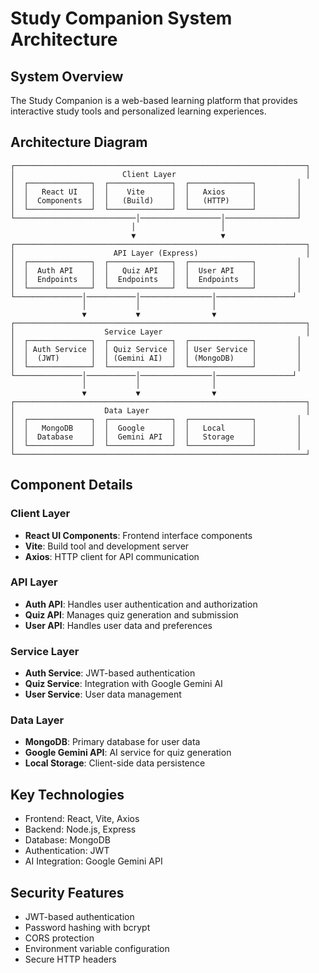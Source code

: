 # Study Companion System Architecture

## System Overview
The Study Companion is a web-based learning platform that provides interactive study tools and personalized learning experiences.

## Architecture Diagram
```
┌─────────────────────────────────────────────────────────────────┐
│                        Client Layer                             │
│  ┌──────────────┐  ┌──────────────┐  ┌──────────────┐         │
│  │   React UI   │  │    Vite      │  │   Axios      │         │
│  │  Components  │  │   (Build)    │  │   (HTTP)     │         │
│  └──────────────┘  └──────────────┘  └──────────────┘         │
└───────────────────────────│──────────────────│────────────────┘
                           │                   │
                           ▼                   ▼
┌─────────────────────────────────────────────────────────────────┐
│                      API Layer (Express)                        │
│  ┌──────────────┐  ┌──────────────┐  ┌──────────────┐         │
│  │  Auth API    │  │   Quiz API   │  │  User API    │         │
│  │  Endpoints   │  │  Endpoints   │  │  Endpoints   │         │
│  └──────────────┘  └──────────────┘  └──────────────┘         │
└───────────────│───────────│────────────────│─────────────────┘
                │           │                │
                ▼           ▼                ▼
┌─────────────────────────────────────────────────────────────────┐
│                    Service Layer                                │
│  ┌──────────────┐  ┌──────────────┐  ┌──────────────┐         │
│  │ Auth Service │  │ Quiz Service │  │ User Service │         │
│  │  (JWT)       │  │ (Gemini AI)  │  │ (MongoDB)    │         │
│  └──────────────┘  └──────────────┘  └──────────────┘         │
└───────────────│───────────│────────────────│─────────────────┘
                │           │                │
                ▼           ▼                ▼
┌─────────────────────────────────────────────────────────────────┐
│                    Data Layer                                   │
│  ┌──────────────┐  ┌──────────────┐  ┌──────────────┐         │
│  │   MongoDB    │  │  Google      │  │   Local      │         │
│  │  Database    │  │  Gemini API  │  │   Storage    │         │
│  └──────────────┘  └──────────────┘  └──────────────┘         │
└─────────────────────────────────────────────────────────────────┘
```

## Component Details

### Client Layer
- **React UI Components**: Frontend interface components
- **Vite**: Build tool and development server
- **Axios**: HTTP client for API communication

### API Layer
- **Auth API**: Handles user authentication and authorization
- **Quiz API**: Manages quiz generation and submission
- **User API**: Handles user data and preferences

### Service Layer
- **Auth Service**: JWT-based authentication
- **Quiz Service**: Integration with Google Gemini AI
- **User Service**: User data management

### Data Layer
- **MongoDB**: Primary database for user data
- **Google Gemini API**: AI service for quiz generation
- **Local Storage**: Client-side data persistence

## Key Technologies
- Frontend: React, Vite, Axios
- Backend: Node.js, Express
- Database: MongoDB
- Authentication: JWT
- AI Integration: Google Gemini API

## Security Features
- JWT-based authentication
- Password hashing with bcrypt
- CORS protection
- Environment variable configuration
- Secure HTTP headers
